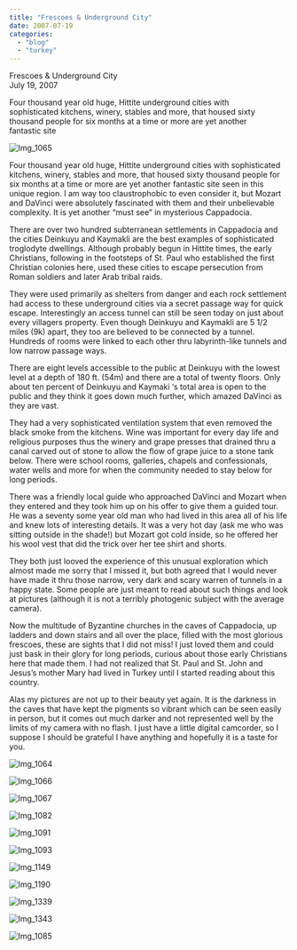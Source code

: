 ```yaml
---
title: "Frescoes & Underground City"
date: 2007-07-19
categories: 
  - "blog"
  - "turkey"
---
```


Frescoes & Underground City  
July 19, 2007

Four thousand year old huge, Hittite underground cities with  
sophisticated kitchens, winery, stables and more, that housed sixty  
thousand people for six months at a time or more are yet another  
fantastic site

<!--more-->

![Img_1065](https://pub-ac94b3f306b24c0dba4238943c97f2e1.r2.dev/photos/uncategorized/2008/03/03/img_1065.png)

Four thousand year old huge, Hittite underground cities with sophisticated kitchens, winery, stables and more, that housed sixty thousand people for six months at a time or more are yet another fantastic site seen in this unique region. I am way too claustrophobic to even consider it, but Mozart and DaVinci were absolutely fascinated with them and their unbelievable complexity. It is yet another “must see” in mysterious Cappadocia.

There are over two hundred subterranean settlements in Cappadocia and the cities Deinkuyu and Kaymakli are the best examples of sophisticated troglodyte dwellings. Although probably begun in Hittite times, the early Christians, following in the footsteps of St. Paul who established the first Christian colonies here, used these cities to escape persecution from Roman soldiers and later Arab tribal raids.

They were used primarily as shelters from danger and each rock settlement had access to these underground cities via a secret passage way for quick escape. Interestingly an access tunnel can still be seen today on just about every villagers property. Even though Deinkuyu and Kaymakli are 5 1/2 miles (9k) apart, they too are believed to be connected by a tunnel. Hundreds of rooms were linked to each other thru labyrinth-like tunnels and low narrow passage ways.

There are eight levels accessible to the public at Deinkuyu with the lowest level at a depth of 180 ft. (54m) and there are a total of twenty floors. Only about ten percent of Deinkuyu and Kaymaki ‘s total area is open to the public and they think it goes down much further, which amazed DaVinci as they are vast.

They had a very sophisticated ventilation system that even removed the black smoke from the kitchens. Wine was important for every day life and religious purposes thus the winery and grape presses that drained thru a canal carved out of stone to allow the flow of grape juice to a stone tank below. There were school rooms, galleries, chapels and confessionals, water wells and more for when the community needed to stay below for long periods.

There was a friendly local guide who approached DaVinci and Mozart when they entered and they took him up on his offer to give them a guided tour. He was a seventy some year old man who had lived in this area all of his life and knew lots of interesting details. It was a very hot day (ask me who was sitting outside in the shade!) but Mozart got cold inside, so he offered her his wool vest that did the trick over her tee shirt and shorts.

They both just looved the experience of this unusual exploration which almost made me sorry that I missed it, but both agreed that I would never have made it thru those narrow, very dark and scary warren of tunnels in a happy state. Some people are just meant to read about such things and look at pictures (although it is not a terribly photogenic subject with the average camera).

Now the multitude of Byzantine churches in the caves of Cappadocia, up ladders and down stairs and all over the place, filled with the most glorious frescoes, these are sights that I did not miss! I just loved them and could just bask in their glory for long periods, curious about those early Christians here that made them. I had not realized that St. Paul and St. John and Jesus’s mother Mary had lived in Turkey until I started reading about this country.

Alas my pictures are not up to their beauty yet again. It is the darkness in the caves that have kept the pigments so vibrant which can be seen easily in person, but it comes out much darker and not represented well by the limits of my camera with no flash. I just have a little digital camcorder, so I suppose I should be grateful I have anything and hopefully it is a taste for you.

![Img_1064](https://pub-ac94b3f306b24c0dba4238943c97f2e1.r2.dev/photos/uncategorized/2008/03/03/img_1064.png)

![Img_1066](https://pub-ac94b3f306b24c0dba4238943c97f2e1.r2.dev/photos/uncategorized/2008/03/03/img_1066.png)

![Img_1067](https://pub-ac94b3f306b24c0dba4238943c97f2e1.r2.dev/photos/uncategorized/2008/03/03/img_1067.png)

![Img_1082](https://pub-ac94b3f306b24c0dba4238943c97f2e1.r2.dev/photos/uncategorized/2008/03/03/img_1082.png)

![Img_1091](https://pub-ac94b3f306b24c0dba4238943c97f2e1.r2.dev/photos/uncategorized/2008/03/03/img_1091.png)

![Img_1093](https://pub-ac94b3f306b24c0dba4238943c97f2e1.r2.dev/photos/uncategorized/2008/03/03/img_1093.png)

![Img_1149](https://pub-ac94b3f306b24c0dba4238943c97f2e1.r2.dev/photos/uncategorized/2008/03/03/img_1149.png)

![Img_1190](https://pub-ac94b3f306b24c0dba4238943c97f2e1.r2.dev/photos/uncategorized/2008/03/03/img_1190.png)

![Img_1339](https://pub-ac94b3f306b24c0dba4238943c97f2e1.r2.dev/photos/uncategorized/2008/03/03/img_1339.png)

![Img_1343](https://pub-ac94b3f306b24c0dba4238943c97f2e1.r2.dev/photos/uncategorized/2008/03/03/img_1343.png)

![Img_1085](https://pub-ac94b3f306b24c0dba4238943c97f2e1.r2.dev/photos/uncategorized/2008/03/03/img_1085.png)
